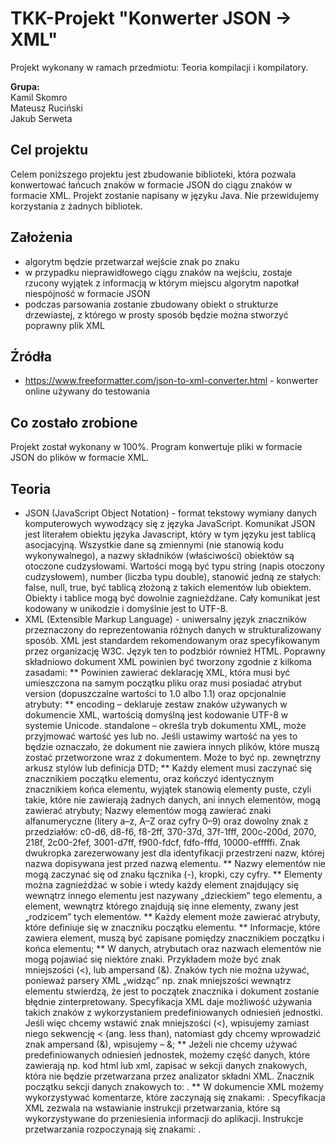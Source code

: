 # TKK-Projekt "Konwerter JSON -> XML"

Projekt wykonany w ramach przedmiotu: Teoria kompilacji i kompilatory.

**Grupa:**<br/>
Kamil Skomro<br/>Mateusz Ruciński<br/>Jakub Serweta

## Cel projektu
Celem poniższego projektu jest zbudowanie biblioteki, która pozwala konwertować łańcuch znaków w formacie JSON do ciągu znaków w formacie XML. Projekt zostanie napisany w języku Java.  Nie przewidujemy korzystania z żadnych bibliotek.

## Założenia
* algorytm będzie przetwarzał wejście znak po znaku
* w przypadku nieprawidłowego ciągu znaków na wejściu, zostaje  rzucony wyjątek z informacją w którym miejscu algorytm napotkał niespójność w formacie JSON
* podczas parsowania zostanie zbudowany obiekt o strukturze drzewiastej, z którego w prosty sposób będzie można stworzyć poprawny plik XML

## Źródła
* https://www.freeformatter.com/json-to-xml-converter.html - konwerter online używany do testowania 

## Co zostało zrobione
Projekt został wykonany w 100%. Program konwertuje pliki w formacie JSON do plików w formacie XML.

## Teoria
* JSON (JavaScript Object Notation) - format tekstowy wymiany danych komputerowych wywodzący się z języka JavaScript. Komunikat JSON jest literałem obiektu języka Javascript, który w tym języku jest tablicą asocjacyjną. Wszystkie dane są zmiennymi (nie stanowią kodu wykonywalnego), a nazwy składników (właściwości) obiektów są otoczone cudzysłowami. Wartości mogą być typu string (napis otoczony cudzysłowem), number (liczba typu double), stanowić jedną ze stałych: false, null, true, być tablicą złożoną z takich elementów lub obiektem. Obiekty i tablice mogą być dowolnie zagnieżdżane. Cały komunikat jest kodowany w unikodzie i domyślnie jest to UTF-8.
* XML (Extensible Markup Language) - uniwersalny język znaczników przeznaczony do reprezentowania różnych danych w strukturalizowany sposób. XML jest standardem rekomendowanym oraz specyfikowanym przez organizację W3C. Język ten to podzbiór również HTML. Poprawny składniowo dokument XML powinien być tworzony zgodnie z kilkoma zasadami:
** Powinien zawierać deklarację XML, która musi być umieszczona na samym początku pliku oraz musi posiadać atrybut version (dopuszczalne wartości to 1.0 albo 1.1) oraz opcjonalnie atrybuty:
** encoding – deklaruje zestaw znaków używanych w dokumencie XML, wartością domyślną jest kodowanie UTF-8 w systemie Unicode.
standalone – określa tryb dokumentu XML, może przyjmować wartość yes lub no. Jeśli ustawimy wartość na yes to będzie oznaczało, że dokument nie zawiera innych plików, które muszą zostać przetworzone wraz z dokumentem. Może to być np. zewnętrzny arkusz stylów lub definicja DTD;
** Każdy element musi zaczynać się znacznikiem początku elementu, oraz kończyć identycznym znacznikiem końca elementu, wyjątek stanowią elementy puste, czyli takie, które nie zawierają żadnych danych, ani innych elementów, mogą zawierać atrybuty;
Nazwy elementów mogą zawierać znaki alfanumeryczne (litery a–z, A–Z oraz cyfry 0–9) oraz dowolny znak z przedziałów: c0-d6, d8-f6, f8-2ff, 370-37d, 37f-1fff, 200c-200d, 2070, 218f, 2c00-2fef, 3001-d7ff, f900-fdcf, fdfo-fffd, 10000-efffffi. Znak dwukropka zarezerwowany jest dla identyfikacji przestrzeni nazw, której nazwa dopisywana jest przed nazwą elementu.
** Nazwy elementów nie mogą zaczynać się od znaku łącznika (-), kropki, czy cyfry.
** Elementy można zagnieżdżać w sobie i wtedy każdy element znajdujący się wewnątrz innego elementu jest nazywany „dzieckiem” tego elementu, a element, wewnątrz którego znajdują się inne elementy, zwany jest „rodzicem” tych elementów.
** Każdy element może zawierać atrybuty, które definiuje się w znaczniku początku elementu.
** Informacje, które zawiera element, muszą być zapisane pomiędzy znacznikiem początku i końca elementu;
** W danych, atrybutach oraz nazwach elementów nie mogą pojawiać się niektóre znaki. Przykładem może być znak mniejszości (<), lub ampersand (&). Znaków tych nie można używać, ponieważ parsery XML „widząc” np. znak mniejszości wewnątrz elementu stwierdzą, że jest to początek znacznika i dokument zostanie błędnie zinterpretowany. Specyfikacja XML daje możliwość używania takich znaków z wykorzystaniem predefiniowanych odniesień jednostki. Jeśli więc chcemy wstawić znak mniejszości (<), wpisujemy zamiast niego sekwencję &lt; (ang. less than), natomiast gdy chcemy wprowadzić znak ampersand (&), wpisujemy – &amp;;
** Jeżeli nie chcemy używać predefiniowanych odniesień jednostek, możemy część danych, które zawierają np. kod html lub xml, zapisać w sekcji danych znakowych, która nie będzie przetwarzana przez analizator składni XML. Znacznik początku sekcji danych znakowych to: <![CDATA[, a znacznik końca: ]]>.
** W dokumencie XML możemy wykorzystywać komentarze, które zaczynają się znakami: <!--, a kończą: -->. Specyfikacja XML zezwala na wstawianie instrukcji przetwarzania, które są wykorzystywane do przeniesienia informacji do aplikacji. Instrukcje przetwarzania rozpoczynają się znakami: <?, a kończą: ?>.
